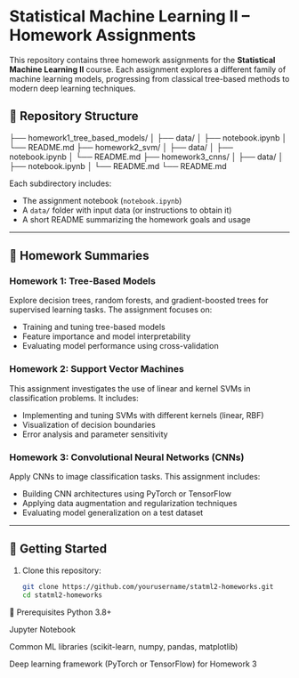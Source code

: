 # Statistical Machine Learning II – Homework Assignments

This repository contains three homework assignments for the **Statistical Machine Learning II** course. Each assignment explores a different family of machine learning models, progressing from classical tree-based methods to modern deep learning techniques.

## 📁 Repository Structure

├── homework1_tree_based_models/
│ ├── data/
│ ├── notebook.ipynb
│ └── README.md
├── homework2_svm/
│ ├── data/
│ ├── notebook.ipynb
│ └── README.md
├── homework3_cnns/
│ ├── data/
│ ├── notebook.ipynb
│ └── README.md
└── README.md


Each subdirectory includes:
- The assignment notebook (`notebook.ipynb`)
- A `data/` folder with input data (or instructions to obtain it)
- A short README summarizing the homework goals and usage

---

## 📝 Homework Summaries

### Homework 1: Tree-Based Models
Explore decision trees, random forests, and gradient-boosted trees for supervised learning tasks. The assignment focuses on:
- Training and tuning tree-based models
- Feature importance and model interpretability
- Evaluating model performance using cross-validation

### Homework 2: Support Vector Machines
This assignment investigates the use of linear and kernel SVMs in classification problems. It includes:
- Implementing and tuning SVMs with different kernels (linear, RBF)
- Visualization of decision boundaries
- Error analysis and parameter sensitivity

### Homework 3: Convolutional Neural Networks (CNNs)
Apply CNNs to image classification tasks. This assignment includes:
- Building CNN architectures using PyTorch or TensorFlow
- Applying data augmentation and regularization techniques
- Evaluating model generalization on a test dataset

---

## 🚀 Getting Started

1. Clone this repository:
   ```bash
   git clone https://github.com/yourusername/statml2-homeworks.git
   cd statml2-homeworks

🧠 Prerequisites
Python 3.8+

Jupyter Notebook

Common ML libraries (scikit-learn, numpy, pandas, matplotlib)

Deep learning framework (PyTorch or TensorFlow) for Homework 3
